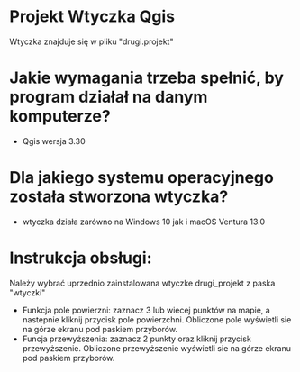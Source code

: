 # Projekt Wtyczka Qgis
Wtyczka znajduje się w pliku "drugi.projekt"

# Jakie wymagania trzeba spełnić, by program działał na danym komputerze?
- Qgis wersja 3.30

# Dla jakiego systemu operacyjnego została stworzona wtyczka?
- wtyczka działa zarówno na Windows 10 jak i macOS Ventura 13.0

# Instrukcja obsługi: 
Należy wybrać uprzednio zainstalowana wtyczke drugi_projekt z paska "wtyczki"
- Funkcja pole powierzni: zaznacz 3 lub wiecej punktów na mapie, a nastepnie kliknij przycisk pole powierzchni.
Obliczone pole wyświetli sie na górze ekranu pod paskiem przyborów.
- Funcja przewyższenia: zaznacz 2 punkty oraz kliknij przycisk przewyższenie.
Obliczone przewyższenie wyświetli sie na górze ekranu pod paskiem przyborów.



    
